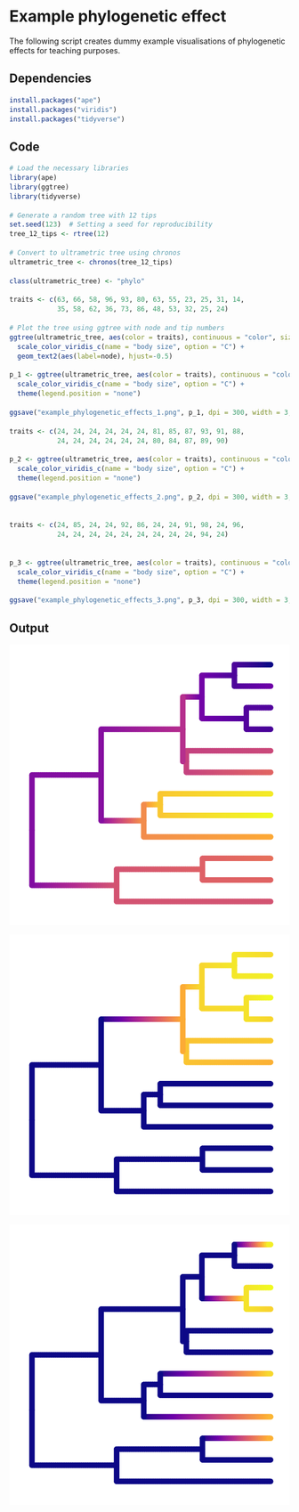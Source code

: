 # Example phylogenetic effect
The following script creates dummy example visualisations of phylogenetic effects for teaching purposes.

## Dependencies
```R
install.packages("ape")
install.packages("viridis")
install.packages("tidyverse")
```

## Code
```R
# Load the necessary libraries
library(ape)
library(ggtree)
library(tidyverse)

# Generate a random tree with 12 tips
set.seed(123)  # Setting a seed for reproducibility
tree_12_tips <- rtree(12)

# Convert to ultrametric tree using chronos
ultrametric_tree <- chronos(tree_12_tips)

class(ultrametric_tree) <- "phylo"

traits <- c(63, 66, 58, 96, 93, 80, 63, 55, 23, 25, 31, 14,
            35, 58, 62, 36, 73, 86, 48, 53, 32, 25, 24)

# Plot the tree using ggtree with node and tip numbers
ggtree(ultrametric_tree, aes(color = traits), continuous = "color", size = 2) + 
  scale_color_viridis_c(name = "body size", option = "C") + 
  geom_text2(aes(label=node), hjust=-0.5)

p_1 <- ggtree(ultrametric_tree, aes(color = traits), continuous = "color", size = 2) + 
  scale_color_viridis_c(name = "body size", option = "C") +
  theme(legend.position = "none")

ggsave("example_phylogenetic_effects_1.png", p_1, dpi = 300, width = 3, height = 3)  

traits <- c(24, 24, 24, 24, 24, 24, 81, 85, 87, 93, 91, 88,
            24, 24, 24, 24, 24, 24, 80, 84, 87, 89, 90)

p_2 <- ggtree(ultrametric_tree, aes(color = traits), continuous = "color", size = 2) + 
  scale_color_viridis_c(name = "body size", option = "C") +
  theme(legend.position = "none")

ggsave("example_phylogenetic_effects_2.png", p_2, dpi = 300, width = 3, height = 3)  


traits <- c(24, 85, 24, 24, 92, 86, 24, 24, 91, 98, 24, 96,
            24, 24, 24, 24, 24, 24, 24, 24, 24, 94, 24)


p_3 <- ggtree(ultrametric_tree, aes(color = traits), continuous = "color", size = 2) + 
  scale_color_viridis_c(name = "body size", option = "C") +
  theme(legend.position = "none")

ggsave("example_phylogenetic_effects_3.png", p_3, dpi = 300, width = 3, height = 3)
```

## Output

![Phylogenetic effect 1](assets/example_phylogenetic_effects_1.png)

![Phylogenetic effect 2](assets/example_phylogenetic_effects_2.png)

![Phylogenetic effect 3](assets/example_phylogenetic_effects_3.png)

